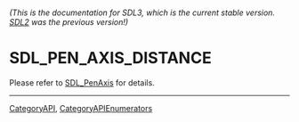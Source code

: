 ###### (This is the documentation for SDL3, which is the current stable version. [SDL2](https://wiki.libsdl.org/SDL2/) was the previous version!)
# SDL_PEN_AXIS_DISTANCE

Please refer to [SDL_PenAxis](SDL_PenAxis) for details.

----
[CategoryAPI](CategoryAPI), [CategoryAPIEnumerators](CategoryAPIEnumerators)

